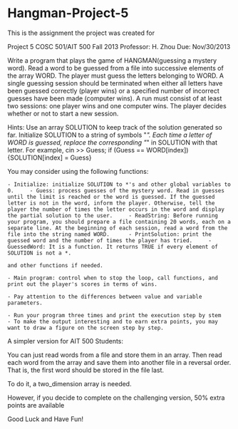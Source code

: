 # Hangman-Project-5

This is the assignment the project was created for 

  Project 5     COSC 501/AIT 500  Fall 2013                        Professor: H. Zhou         Due: Nov/30/2013 
 
 
 
 Write a program that plays the game of HANGMAN(guessing a mystery word).  Read a word to be guessed from a file into successive elements of the array WORD. The player must guess the letters belonging to WORD. A single guessing session should be terminated when either all letters have been guessed correctly (player wins) or a specified number of incorrect guesses have been made (computer wins). A run must consist of at least two sessions: one player wins and one computer wins. The player decides whether or not to start a new session.  
 
 
 
Hints:   Use an array  SOLUTION to keep track of the solution generated  so far. Initialize SOLUTION to a string of symbols "*". Each time a letter of WORD is guessed, replace the corresponding "*" in SOLUTION with that letter. For example, cin >> Guess; if (Guess == WORD[index]) {SOLUTION[index] = Guess} 
 
     
 
 
You may consider using the following functions: 
 
    - Initialize: initialize SOLUTION to *'s and other global variables to 0.     - Guess: process guesses of the mystery word. Read in guesses until the limit is reached or the word is guessed. If the guessed letter is not in the word, inform the player. Otherwise, tell the player the number of times the letter occurs in the word and display the partial solution to the user.     - ReadString: Before running your program, you should prepare a file containing 20 words, each on a separate line. At the beginning of each session, read a word from the file into the string named WORD.      - PrintSolution: print the guessed word and the number of times the player has tried.     - GuessedWord: It is a function. It returns TRUE if every element of SOLUTION is not a *. 
 
    and other functions if needed. 
 
    - Main program: control when to stop the loop, call functions, and print out the player's scores in terms of wins. 
 
    - Pay attention to the differences between value and variable parameters. 
 
    - Run your program three times and print the execution step by stem     - To make the output interesting and to earn extra points, you may want to draw a figure on the screen step by step.    
 
A simpler version for AIT 500 Students: 
 
You can just read words from a file and store them in an array. Then read each word from the array and save them into another file in a reversal order. That is, the first word should be stored in the file last. 
 
To do it, a two_dimension array is needed. 
 
However, if you decide to complete on the challenging version, 50% extra  points are available 
 
Good Luck and Have Fun!


